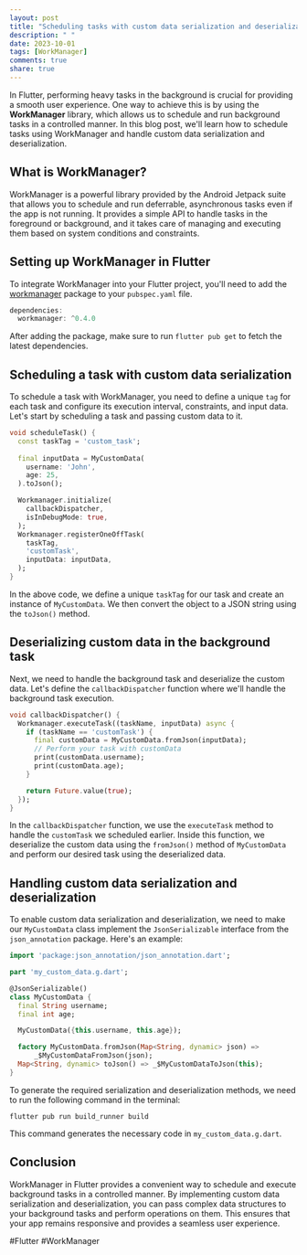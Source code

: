 ```yaml
---
layout: post
title: "Scheduling tasks with custom data serialization and deserialization using WorkManager in Flutter"
description: " "
date: 2023-10-01
tags: [WorkManager]
comments: true
share: true
---
```


In Flutter, performing heavy tasks in the background is crucial for providing a smooth user experience. One way to achieve this is by using the **WorkManager** library, which allows us to schedule and run background tasks in a controlled manner. In this blog post, we'll learn how to schedule tasks using WorkManager and handle custom data serialization and deserialization.

## What is WorkManager?

WorkManager is a powerful library provided by the Android Jetpack suite that allows you to schedule and run deferrable, asynchronous tasks even if the app is not running. It provides a simple API to handle tasks in the foreground or background, and it takes care of managing and executing them based on system conditions and constraints.

## Setting up WorkManager in Flutter

To integrate WorkManager into your Flutter project, you'll need to add the [workmanager](https://pub.dev/packages/workmanager) package to your `pubspec.yaml` file.

```dart
dependencies:
  workmanager: ^0.4.0
```

After adding the package, make sure to run `flutter pub get` to fetch the latest dependencies.

## Scheduling a task with custom data serialization

To schedule a task with WorkManager, you need to define a unique `tag` for each task and configure its execution interval, constraints, and input data. Let's start by scheduling a task and passing custom data to it.

```dart
void scheduleTask() {
  const taskTag = 'custom_task';
  
  final inputData = MyCustomData(
    username: 'John',
    age: 25,
  ).toJson();

  Workmanager.initialize(
    callbackDispatcher,
    isInDebugMode: true,
  );
  Workmanager.registerOneOffTask(
    taskTag,
    'customTask',
    inputData: inputData,
  );
}
```

In the above code, we define a unique `taskTag` for our task and create an instance of `MyCustomData`. We then convert the object to a JSON string using the `toJson()` method.

## Deserializing custom data in the background task

Next, we need to handle the background task and deserialize the custom data. Let's define the `callbackDispatcher` function where we'll handle the background task execution.

```dart
void callbackDispatcher() {
  Workmanager.executeTask((taskName, inputData) async {
    if (taskName == 'customTask') {
      final customData = MyCustomData.fromJson(inputData);
      // Perform your task with customData
      print(customData.username);
      print(customData.age);
    }

    return Future.value(true);
  });
}
```

In the `callbackDispatcher` function, we use the `executeTask` method to handle the `customTask` we scheduled earlier. Inside this function, we deserialize the custom data using the `fromJson()` method of `MyCustomData` and perform our desired task using the deserialized data.

## Handling custom data serialization and deserialization

To enable custom data serialization and deserialization, we need to make our `MyCustomData` class implement the `JsonSerializable` interface from the `json_annotation` package. Here's an example:

```dart
import 'package:json_annotation/json_annotation.dart';

part 'my_custom_data.g.dart';

@JsonSerializable()
class MyCustomData {
  final String username;
  final int age;

  MyCustomData({this.username, this.age});

  factory MyCustomData.fromJson(Map<String, dynamic> json) =>
      _$MyCustomDataFromJson(json);
  Map<String, dynamic> toJson() => _$MyCustomDataToJson(this);
}
```

To generate the required serialization and deserialization methods, we need to run the following command in the terminal:

```shell
flutter pub run build_runner build
```

This command generates the necessary code in `my_custom_data.g.dart`.

## Conclusion

WorkManager in Flutter provides a convenient way to schedule and execute background tasks in a controlled manner. By implementing custom data serialization and deserialization, you can pass complex data structures to your background tasks and perform operations on them. This ensures that your app remains responsive and provides a seamless user experience.

#Flutter #WorkManager